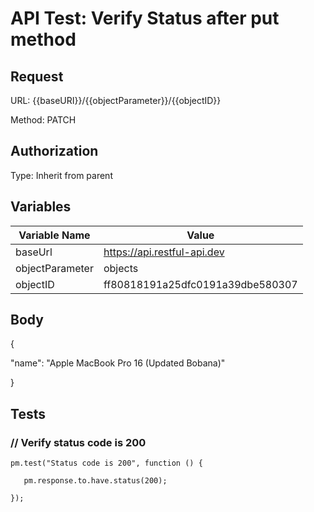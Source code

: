 # API Test: Verify Status after put method

## Request

URL: {{baseURI}}/{{objectParameter}}/{{objectID}}

Method: PATCH

## Authorization

Type: Inherit from parent


## Variables

|Variable Name  |	Value                               |
|---------------|---------------------------------------|
|baseUrl	    |https://api.restful-api.dev            |
|objectParameter|objects                                |
|objectID       |ff80818191a25dfc0191a39dbe580307       |

## Body

{

   "name": "Apple MacBook Pro 16 (Updated Bobana)"

}


## Tests
### // Verify status code is 200

`pm.test("Status code is 200", function () {`

 `   pm.response.to.have.status(200);`

`});`

